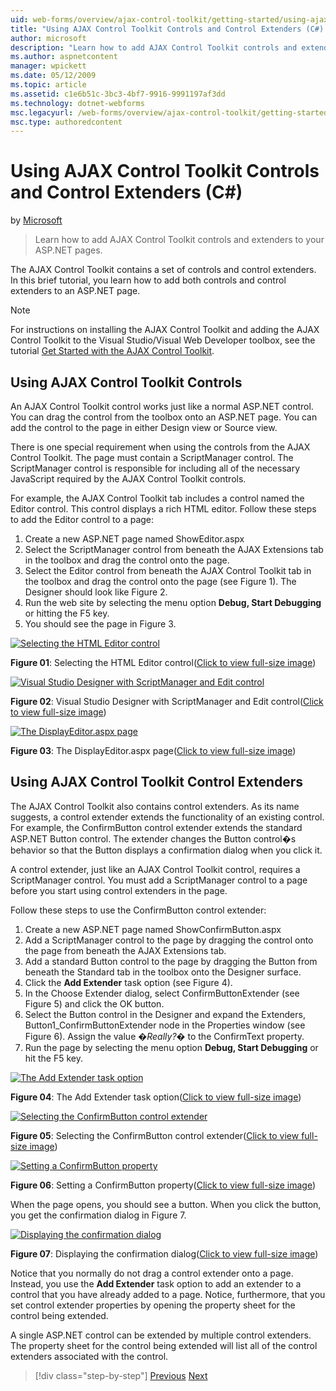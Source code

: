 ```yaml
---
uid: web-forms/overview/ajax-control-toolkit/getting-started/using-ajax-control-toolkit-controls-and-control-extenders-cs
title: "Using AJAX Control Toolkit Controls and Control Extenders (C#) | Microsoft Docs"
author: microsoft
description: "Learn how to add AJAX Control Toolkit controls and extenders to your ASP.NET pages."
ms.author: aspnetcontent
manager: wpickett
ms.date: 05/12/2009
ms.topic: article
ms.assetid: c1e6b51c-3bc3-4bf7-9916-9991197af3dd
ms.technology: dotnet-webforms
msc.legacyurl: /web-forms/overview/ajax-control-toolkit/getting-started/using-ajax-control-toolkit-controls-and-control-extenders-cs
msc.type: authoredcontent
---
```

Using AJAX Control Toolkit Controls and Control Extenders (C#)
====================
by [Microsoft](https://github.com/microsoft)

> Learn how to add AJAX Control Toolkit controls and extenders to your ASP.NET pages.


The AJAX Control Toolkit contains a set of controls and control extenders. In this brief tutorial, you learn how to add both controls and control extenders to an ASP.NET page.

> [!NOTE] 
> 
> For instructions on installing the AJAX Control Toolkit and adding the AJAX Control Toolkit to the Visual Studio/Visual Web Developer toolbox, see the tutorial [Get Started with the AJAX Control Toolkit](get-started-with-the-ajax-control-toolkit-cs.md).


## Using AJAX Control Toolkit Controls

An AJAX Control Toolkit control works just like a normal ASP.NET control. You can drag the control from the toolbox onto an ASP.NET page. You can add the control to the page in either Design view or Source view.

There is one special requirement when using the controls from the AJAX Control Toolkit. The page must contain a ScriptManager control. The ScriptManager control is responsible for including all of the necessary JavaScript required by the AJAX Control Toolkit controls.

For example, the AJAX Control Toolkit tab includes a control named the Editor control. This control displays a rich HTML editor. Follow these steps to add the Editor control to a page:

1. Create a new ASP.NET page named ShowEditor.aspx
2. Select the ScriptManager control from beneath the AJAX Extensions tab in the toolbox and drag the control onto the page.
3. Select the Editor control from beneath the AJAX Control Toolkit tab in the toolbox and drag the control onto the page (see Figure 1). The Designer should look like Figure 2.
4. Run the web site by selecting the menu option **Debug, Start Debugging** or hitting the F5 key.
5. You should see the page in Figure 3.


[![Selecting the HTML Editor control](using-ajax-control-toolkit-controls-and-control-extenders-cs/_static/image1.jpg)](using-ajax-control-toolkit-controls-and-control-extenders-cs/_static/image1.png)

**Figure 01**: Selecting the HTML Editor control([Click to view full-size image](using-ajax-control-toolkit-controls-and-control-extenders-cs/_static/image2.png))


[![Visual Studio Designer with ScriptManager and Edit control](using-ajax-control-toolkit-controls-and-control-extenders-cs/_static/image2.jpg)](using-ajax-control-toolkit-controls-and-control-extenders-cs/_static/image3.png)

**Figure 02**: Visual Studio Designer with ScriptManager and Edit control([Click to view full-size image](using-ajax-control-toolkit-controls-and-control-extenders-cs/_static/image4.png))


[![The DisplayEditor.aspx page](using-ajax-control-toolkit-controls-and-control-extenders-cs/_static/image3.jpg)](using-ajax-control-toolkit-controls-and-control-extenders-cs/_static/image5.png)

**Figure 03**: The DisplayEditor.aspx page([Click to view full-size image](using-ajax-control-toolkit-controls-and-control-extenders-cs/_static/image6.png))


## Using AJAX Control Toolkit Control Extenders

The AJAX Control Toolkit also contains control extenders. As its name suggests, a control extender extends the functionality of an existing control. For example, the ConfirmButton control extender extends the standard ASP.NET Button control. The extender changes the Button control�s behavior so that the Button displays a confirmation dialog when you click it.

A control extender, just like an AJAX Control Toolkit control, requires a ScriptManager control. You must add a ScriptManager control to a page before you start using control extenders in the page.

Follow these steps to use the ConfirmButton control extender:

1. Create a new ASP.NET page named ShowConfirmButton.aspx
2. Add a ScriptManager control to the page by dragging the control onto the page from beneath the AJAX Extensions tab.
3. Add a standard Button control to the page by dragging the Button from beneath the Standard tab in the toolbox onto the Designer surface.
4. Click the **Add Extender** task option (see Figure 4).
5. In the Choose Extender dialog, select ConfirmButtonExtender (see Figure 5) and click the OK button.
6. Select the Button control in the Designer and expand the Extenders, Button1\_ConfirmButtonExtender node in the Properties window (see Figure 6). Assign the value *�Really?�* to the ConfirmText property.
7. Run the page by selecting the menu option **Debug, Start Debugging** or hit the F5 key.


[![The Add Extender task option](using-ajax-control-toolkit-controls-and-control-extenders-cs/_static/image4.jpg)](using-ajax-control-toolkit-controls-and-control-extenders-cs/_static/image7.png)

**Figure 04**: The Add Extender task option([Click to view full-size image](using-ajax-control-toolkit-controls-and-control-extenders-cs/_static/image8.png))


[![Selecting the ConfirmButton control extender](using-ajax-control-toolkit-controls-and-control-extenders-cs/_static/image5.jpg)](using-ajax-control-toolkit-controls-and-control-extenders-cs/_static/image9.png)

**Figure 05**: Selecting the ConfirmButton control extender([Click to view full-size image](using-ajax-control-toolkit-controls-and-control-extenders-cs/_static/image10.png))


[![Setting a ConfirmButton property](using-ajax-control-toolkit-controls-and-control-extenders-cs/_static/image6.jpg)](using-ajax-control-toolkit-controls-and-control-extenders-cs/_static/image11.png)

**Figure 06**: Setting a ConfirmButton property([Click to view full-size image](using-ajax-control-toolkit-controls-and-control-extenders-cs/_static/image12.png))


When the page opens, you should see a button. When you click the button, you get the confirmation dialog in Figure 7.


[![Displaying the confirmation dialog](using-ajax-control-toolkit-controls-and-control-extenders-cs/_static/image7.jpg)](using-ajax-control-toolkit-controls-and-control-extenders-cs/_static/image13.png)

**Figure 07**: Displaying the confirmation dialog([Click to view full-size image](using-ajax-control-toolkit-controls-and-control-extenders-cs/_static/image14.png))


Notice that you normally do not drag a control extender onto a page. Instead, you use the **Add Extender** task option to add an extender to a control that you have already added to a page. Notice, furthermore, that you set control extender properties by opening the property sheet for the control being extended.

A single ASP.NET control can be extended by multiple control extenders. The property sheet for the control being extended will list all of the control extenders associated with the control.

> [!div class="step-by-step"]
> [Previous](get-started-with-the-ajax-control-toolkit-cs.md)
> [Next](creating-a-custom-ajax-control-toolkit-control-extender-cs.md)
